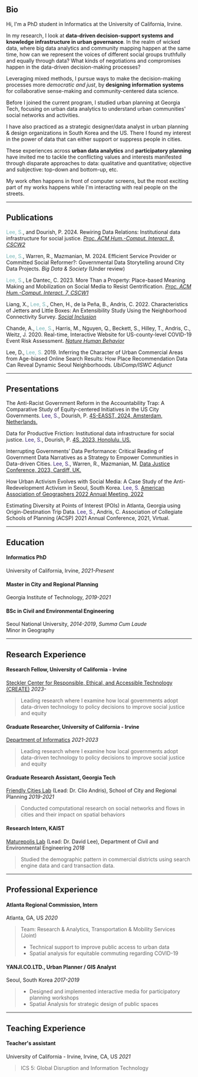 ## Bio

Hi, I'm a PhD student in Informatics at the University of California, Irvine.   

In my research, I look at **data-driven decision-support systems and knowledge infrastructure in urban governance**. In the realm of wicked data, where big data analytics and community mapping happen at the same time, how can we represent the voices of different social groups truthfully and equally through data? What kinds of negotiations and compromises happen in the data-driven decision-making processes? 

Leveraging mixed methods, I pursue ways to make the decision-making processes more _democratic and just_, by **designing information systems** for collaborative sense-making and community-centered data science.

Before I joined the current program, I studied urban planning at Georgia Tech, focusing on urban data analytics to understand urban communities' social networks and activities. 

I have also practiced as a strategic designer/data analyst in urban planning & design organizations in South Korea and the US. There I found my interest in the power of data that can either support or suppress people in cities. 

These experiences across **urban data analytics** and **participatory planning** have invited me to tackle the conflicting values and interests manifested through disparate approaches to data: qualitative and quantitative; objective and subjective: top-down and bottom-up, etc.   

My work often happens in front of computer screens,  but the most exciting part of my works happens while I'm interacting with real people on the streets.  

---

## Publications 

<span style="color:#77B5B6">Lee, S.</span>, and Dourish, P. 2024. Rewiring Data Relations: Institutional data infrastructure for social justice. *[Proc. ACM Hum.-Comput. Interact. 8, CSCW2](https://dl.acm.org/doi/10.1145/3686959)* 

<span style="color:#77B5B6">Lee, S.</span>, Warren, R., Mazmanian, M. 2024. Efficient Service Provider or Committed Social Reformer?: Governmental Data Storytelling around City Data Projects. *Big Data & Society* (Under review) 

<span style="color:#77B5B6">Lee, S.</span>, Le Dantec, C. 2023. More Than a Property: Place-based Meaning Making and Mobilization on Social Media to Resist Gentrification. *[Proc. ACM Hum.-Comput. Interact. 7, CSCW1](/pdf/V7cscw075-lee.pdf)*

Liang, X., <span style="color:#77B5B6">Lee, S.</span>, Chen, H., de la Peña, B., Andris, C. 2022. Characteristics of Jetters and Little Boxes: An Extensibility Study Using the Neighborhood Connectivity Survey. *[Social Inclusion](https://www.cogitatiopress.com/socialinclusion/article/view/5366)*

Chande, A., <span style="color:#77B5B6">Lee, S.</span>, Harris, M., Nguyen, Q., Beckett, S., Hilley, T., Andris, C., Weitz, J. 2020. Real-time, Interactive Website for US-county-level COVID-19 Event Risk Assessment. *[Nature Human Behavior](https://www.nature.com/articles/s41562-020-01000-9.epdf?sharing_token=N76iQiJi4MMfZlgL5CzCmtRgN0jAjWel9jnR3ZoTv0MxoMi5KsUayERBHA5eSMONUMN2Q6hJuJwlPGsZt-vBiiTQs7sU1kIpVKm93HyoihgBoBkEvityJyAIQvURfffqrG5TWZSQjM5tYqbOJq9hlmo1Qp5wJ1QsxhnVMRp60AU%3D)*

Lee, D., <span style="color:#77B5B6">Lee, S.</span> 2019. Inferring the Character of Urban Commercial Areas from Age-biased Online Search Results: How Place Recommendation Data Can Reveal Dynamic Seoul Neighborhoods. *UbiComp/ISWC Adjunct*



---

## Presentations

The Anti-Racist Government Reform in the Accountability Trap: A Comparative Study of Equity-centered Initiatives in the US City Governments. 
<span style="color:#3d2478">Lee, S.</span>, Dourish, P. [4S-EASST, 2024, Amsterdam, Netherlands.](https://www.easst4s2024.net/) 

Data for Productive Friction: Institutional data infrastructure for social justice.
<span style="color:#3d2478">Lee, S.</span>, Dourish, P. [4S, 2023, Honolulu, US.](https://4sonline.org/4s_2023_honolulu.php) 

Interrupting Governments’ Data Performance: Critical Reading of Government Data Narratives as a Strategy to Empower Communities in Data-driven Cities.
<span style="color:#3d2478">Lee, S.</span>, Warren, R., Mazmanian, M. [Data Justice Conference, 2023, Cardiff, UK.](https://datajusticelab.org/data-justice-2023-conference-programme/)

How Urban Activism Evolves with Social Media: A Case Study of the Anti-Redevelopment Activism in Seoul, South Korea.
<span style="color:#3d2478">Lee, S.</span>
[American Association of Geographers 2022 Annual Meeting, 2022](https://aag-annualmeeting.secure-platform.com/a/gallery/rounds/27/details/13592)

Estimating Diversity at Points of Interest (POIs) in Atlanta, Georgia using Origin-Destination Trip Data. <span style="color:#3d2478">Lee, S.</span>, Andris, C. Association of Collegiate Schools of Planning (ACSP) 2021 Annual Conference, 2021, Virtual. 

<!-- **Characteristics of Individuals with Global, Local or Glocal Connectivity Patterns** 
Liang, X., <span style="color:#3d2478">Lee, S.</span>, Andris, C., Chen, H., and De La Pena, B.  
North American Meetings of the Regional Science Association International, November, 2020     -->


---

## Education

#### Informatics PhD
University of California, Irvine, _2021-Present_
#### Master in City and Regional Planning
Georgia Institute of Technology, _2019-2021_   
#### BSc in Civil and Environmental Engineering
Seoul National University, _2014-2019_, _Summa Cum Laude_  
Minor in Geography


---

## Research Experience

####  Research Fellow, University of California - Irvine  
[Steckler Center for Responsible, Ethical, and Accessible Technology (CREATE)](https://create.ics.uci.edu/) _2023-_   
> Leading research where I examine how local governments adopt data-driven technology to policy decisions to improve social justice and equity

####  Graduate Researcher, University of California - Irvine  
[Department of Informatics](https://www.informatics.uci.edu/grad/phd-informatics/) _2021-2023_   
> Leading research where I examine how local governments adopt data-driven technology to policy decisions to improve social justice and equity  

####  Graduate Research Assistant, Georgia Tech  
[Friendly Cities Lab](http://friendlycities.gatech.edu/) (Lead: Dr. Clio Andris), School of City and Regional Planning _2019-2021_   
> Conducted computational research on social networks and flows in cities and their impact on spatial behaviors  

#### Research Intern, KAIST
[Maturepolis Lab](https://maturepolis.com/) (Lead: Dr. David Lee), Department of Civil and Environmental Engineering _2018_ 
> Studied the demographic pattern in commercial districts using search engine data and card transaction data. 

---

## Professional Experience 

<!-- **#### San Francisco Planning Department, Intern
San Francisco, CA, US _2022_
> Team: Community Equity Division 
> - Developed a prototype of San Francisco Neighborhood Profiles (interactive dashboard)
> - Led the project managing inter-departmental communication and design processes --> 

#### Atlanta Regional Commission, Intern
Atlanta, GA, US _2020_
> Team: Research & Analytics, Transportation & Mobility Services (Joint)
> - Technical support to improve public access to urban data
> - Spatial analysis for equitable commuting regarding COVID-19  

#### YANJI.CO.LTD., Urban Planner / GIS Analyst
Seoul, South Korea _2017-2019_
> - Designed and implemented interactive media for participatory planning workshops   
> - Spatial Analysis for strategic design of public spaces  

---

## Teaching Experience 

#### Teacher's assistant
University of California - Irvine, Irvine, CA, US _2021_
> ICS 5: Global Disruption and Information Technology 

